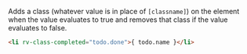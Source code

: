 Adds a class (whatever value is in place of `[classname]`) on the element when the value evaluates to true and removes that class if the value evaluates to false.

```html
<li rv-class-completed="todo.done">{ todo.name }</li>
```
